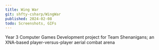 ```yaml
---
title: Wing War
git: shfty-csharp/WingWar
published: 2024-02-08
todo: Screenshots, GIFs
---
```


Year 3 Computer Games Development project for Team Shenanigans; an XNA-based player-versus-player aerial combat arena
